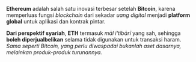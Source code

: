 **Ethereum** adalah salah satu inovasi terbesar setelah **Bitcoin**, karena memperluas fungsi _blockchain_ dari sekadar _uang digital_ menjadi **platform global** untuk aplikasi dan kontrak pintar.

**Dari perspektif syariah**, **ETH** termasuk _māl i‘tibārī_ yang sah, sehingga **boleh diperjualbelikan** selama tidak digunakan untuk transaksi haram.  
_Sama seperti Bitcoin, yang perlu diwaspadai bukanlah aset dasarnya, melainkan produk-produk turunannya._
